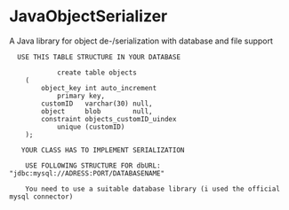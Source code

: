 # JavaObjectSerializer
A Java library for object de-/serialization with database and file support

      USE THIS TABLE STRUCTURE IN YOUR DATABASE

                create table objects
        (
            object_key int auto_increment
                primary key,
            customID   varchar(30) null,
            object     blob        null,
            constraint objects_customID_uindex
                unique (customID)
        );

       YOUR CLASS HAS TO IMPLEMENT SERIALIZATION

        USE FOLLOWING STRUCTURE FOR dbURL: "jdbc:mysql://ADRESS:PORT/DATABASENAME"
        
        You need to use a suitable database library (i used the official mysql connector)
